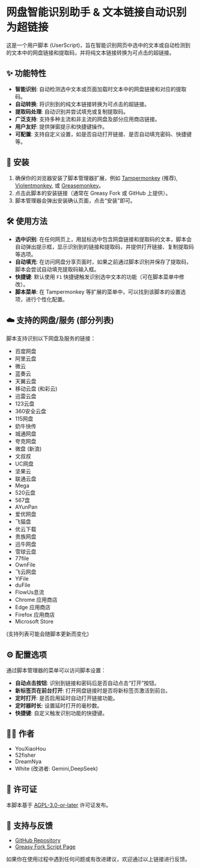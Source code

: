 # 网盘智能识别助手 & 文本链接自动识别为超链接

这是一个用户脚本 (UserScript)，旨在智能识别网页中选中的文本或自动检测到的文本中的网盘链接和提取码，并将纯文本链接转换为可点击的超链接。

## ✨ 功能特性

*   **智能识别**: 自动检测选中文本或页面加载时文本中的网盘链接和对应的提取码。
*   **自动转换**: 将识别到的纯文本链接转换为可点击的超链接。
*   **提取码处理**: 自动识别并尝试填充或复制提取码。
*   **广泛支持**: 支持多种主流和非主流的网盘及部分应用商店链接。
*   **用户友好**: 提供弹窗提示和快捷键操作。
*   **可配置**: 支持自定义设置，如是否自动打开链接、是否自动填充密码、快捷键等。

## 🚀 安装

1.  确保你的浏览器安装了脚本管理器扩展，例如 [Tampermonkey](https://www.tampermonkey.net/) (推荐), [Violentmonkey](https://violentmonkey.github.io/), 或 [Greasemonkey](https://www.greasespot.net/)。
2.  点击此脚本的安装链接（通常在 Greasy Fork 或 GitHub 上提供）。
3.  脚本管理器会弹出安装确认页面，点击“安装”即可。

## 🛠️ 使用方法

*   **选中识别**: 在任何网页上，用鼠标选中包含网盘链接和提取码的文本，脚本会自动弹出提示框，显示识别到的链接和提取码，并提供打开链接、复制提取码等选项。
*   **自动填充**: 在访问网盘分享页面时，如果之前通过脚本识别并保存了提取码，脚本会尝试自动填充提取码输入框。
*   **快捷键**: 默认使用 `F1` 快捷键触发识别选中文本的功能（可在脚本菜单中修改）。
*   **脚本菜单**: 在 Tampermonkey 等扩展的菜单中，可以找到该脚本的设置选项，进行个性化配置。

## ☁️ 支持的网盘/服务 (部分列表)

脚本支持识别以下网盘及服务的链接：

*   百度网盘
*   阿里云盘
*   微云
*   蓝奏云
*   天翼云盘
*   移动云盘 (和彩云)
*   迅雷云盘
*   123云盘
*   360安全云盘
*   115网盘
*   奶牛快传
*   城通网盘
*   夸克网盘
*   微盘 (新浪)
*   文叔叔
*   UC网盘
*   坚果云
*   联通云盘
*   Mega
*   520云盘
*   567盘
*   AYunPan
*   爱优网盘
*   飞猫盘
*   优云下载
*   贵族网盘
*   迅牛网盘
*   雪球云盘
*   77file
*   OwnFile
*   飞云网盘
*   YiFile
*   duFile
*   FlowUs息流
*   Chrome 应用商店
*   Edge 应用商店
*   Firefox 应用商店
*   Microsoft Store

(支持列表可能会随脚本更新而变化)

## ⚙️ 配置选项

通过脚本管理器的菜单可以访问脚本设置：

*   **自动点击按钮**: 识别到链接和密码后是否自动点击“打开”按钮。
*   **新标签页在前台打开**: 打开网盘链接时是否将新标签页激活到前台。
*   **定时打开**: 是否启用延时自动打开链接功能。
*   **定时器时长**: 设置延时打开的毫秒数。
*   **快捷键**: 自定义触发识别功能的快捷键。

## 🧑‍💻 作者

*   YouXiaoHou
*   52fisher
*   DreamNya 
*   White
    (改进者: Gemini,DeepSeek)

## 📄 许可证

本脚本基于 [AGPL-3.0-or-later](https://www.gnu.org/licenses/agpl-3.0.html) 许可证发布。

## 💬 支持与反馈

*   [GitHub Repository](https://github.com/syhyz1990/panAI)
*   [Greasy Fork Script Page](https://greasyfork.org/zh-CN/scripts/452150-textlink-to-hyperlink)

如果你在使用过程中遇到任何问题或有改进建议，欢迎通过以上链接进行反馈。